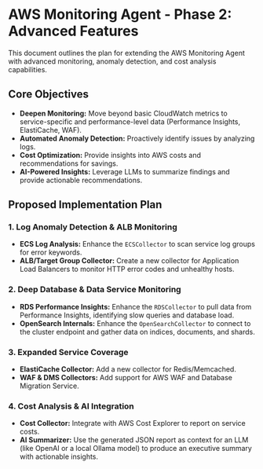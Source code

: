 # AWS Monitoring Agent - Phase 2: Advanced Features

This document outlines the plan for extending the AWS Monitoring Agent with advanced monitoring, anomaly detection, and cost analysis capabilities.

## Core Objectives
- **Deepen Monitoring:** Move beyond basic CloudWatch metrics to service-specific and performance-level data (Performance Insights, ElastiCache, WAF).
- **Automated Anomaly Detection:** Proactively identify issues by analyzing logs.
- **Cost Optimization:** Provide insights into AWS costs and recommendations for savings.
- **AI-Powered Insights:** Leverage LLMs to summarize findings and provide actionable recommendations.

## Proposed Implementation Plan

### 1. Log Anomaly Detection & ALB Monitoring
- **ECS Log Analysis:** Enhance the `ECSCollector` to scan service log groups for error keywords.
- **ALB/Target Group Collector:** Create a new collector for Application Load Balancers to monitor HTTP error codes and unhealthy hosts.

### 2. Deep Database & Data Service Monitoring
- **RDS Performance Insights:** Enhance the `RDSCollector` to pull data from Performance Insights, identifying slow queries and database load.
- **OpenSearch Internals:** Enhance the `OpenSearchCollector` to connect to the cluster endpoint and gather data on indices, documents, and shards.

### 3. Expanded Service Coverage
- **ElastiCache Collector:** Add a new collector for Redis/Memcached.
- **WAF & DMS Collectors:** Add support for AWS WAF and Database Migration Service.

### 4. Cost Analysis & AI Integration
- **Cost Collector:** Integrate with AWS Cost Explorer to report on service costs.
- **AI Summarizer:** Use the generated JSON report as context for an LLM (like OpenAI or a local Ollama model) to produce an executive summary with actionable insights.
